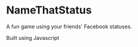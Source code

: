 NameThatStatus
==============

A fun game using your friends' Facebook statuses.

Built using Javascript

